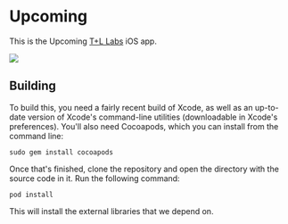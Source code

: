 Upcoming
========

This is the Upcoming [T+L Labs](http://s.tnlx.co/10zqDgr) iOS app.

![](http://f.cl.ly/items/13382x1h281p3N0r213W/githubImage.jpg)

Building
----------------

To build this, you need a fairly recent build of Xcode, as well as an up-to-date version of Xcode's command-line utilities (downloadable in Xcode's preferences). You'll also need Cocoapods, which you can install from the command line:

    sudo gem install cocoapods

Once that's finished, clone the repository and open the directory with the source code in it. Run the following command:

    pod install

This will install the external libraries that we depend on. 

